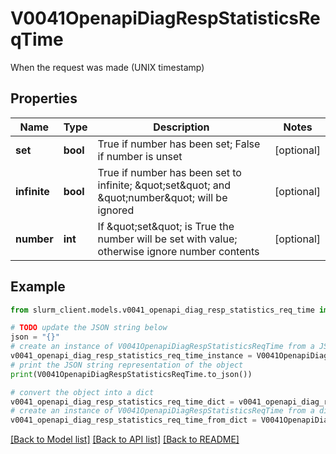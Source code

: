 # V0041OpenapiDiagRespStatisticsReqTime

When the request was made (UNIX timestamp)

## Properties

Name | Type | Description | Notes
------------ | ------------- | ------------- | -------------
**set** | **bool** | True if number has been set; False if number is unset | [optional] 
**infinite** | **bool** | True if number has been set to infinite; \&quot;set\&quot; and \&quot;number\&quot; will be ignored | [optional] 
**number** | **int** | If \&quot;set\&quot; is True the number will be set with value; otherwise ignore number contents | [optional] 

## Example

```python
from slurm_client.models.v0041_openapi_diag_resp_statistics_req_time import V0041OpenapiDiagRespStatisticsReqTime

# TODO update the JSON string below
json = "{}"
# create an instance of V0041OpenapiDiagRespStatisticsReqTime from a JSON string
v0041_openapi_diag_resp_statistics_req_time_instance = V0041OpenapiDiagRespStatisticsReqTime.from_json(json)
# print the JSON string representation of the object
print(V0041OpenapiDiagRespStatisticsReqTime.to_json())

# convert the object into a dict
v0041_openapi_diag_resp_statistics_req_time_dict = v0041_openapi_diag_resp_statistics_req_time_instance.to_dict()
# create an instance of V0041OpenapiDiagRespStatisticsReqTime from a dict
v0041_openapi_diag_resp_statistics_req_time_from_dict = V0041OpenapiDiagRespStatisticsReqTime.from_dict(v0041_openapi_diag_resp_statistics_req_time_dict)
```
[[Back to Model list]](../README.md#documentation-for-models) [[Back to API list]](../README.md#documentation-for-api-endpoints) [[Back to README]](../README.md)


